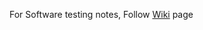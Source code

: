 
For Software testing notes, Follow [Wiki](https://github.com/iamkrishnagawade/Software-Testings-Notes/wiki) page 
